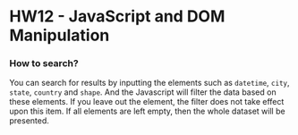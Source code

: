 # HW12 - JavaScript and DOM Manipulation  

### How to search?  
You can search for results by inputting the elements such as `datetime`, `city`, `state`, `country` and `shape`. And the Javascript will filter the data based on 
these elements.  If you leave out the element, the filter does not take effect upon this item. If all elements are left empty, then the whole dataset will be presented.
